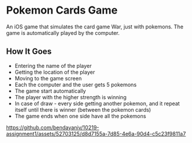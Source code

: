 # Pokemon Cards Game
An iOS game that simulates the card game War, just with pokemons. The game is automatically played by the computer.

## How It Goes
- Entering the name of the player
- Getting the location of the player
- Moving to the game screen
- Each the computer and the user gets 5 pokemons
- The game start automatically
- The player with the higher strength is winning
- In case of draw - every side getting another pokemon, and it repeat itself until there is winner (between the pokemon cards)
- The game ends when one side have all the pokemons



https://github.com/bendayaniv/10219-assignment1/assets/52703125/d8d7155a-7d85-4e6a-90d4-c5c23f9811a7

